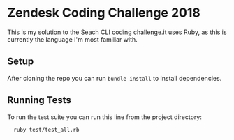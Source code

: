 # Zendesk Coding Challenge 2018

This is my solution to the Seach CLI coding challenge.it uses Ruby, as this is currently the language I'm most familiar with.

## Setup

After cloning the repo you can run `bundle install` to install dependencies.

## Running Tests

To run the test suite you can run this line from the project directory:

```
  ruby test/test_all.rb
```
